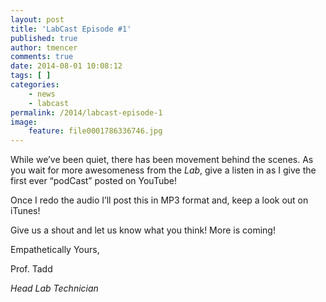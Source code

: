 ```yaml
---
layout: post
title: 'LabCast Episode #1'
published: true
author: tmencer
comments: true
date: 2014-08-01 10:08:12
tags: [ ]
categories:
    - news
    - labcast
permalink: /2014/labcast-episode-1
image:
    feature: file0001786336746.jpg
---
```

While we&#8217;ve been quiet, there has been movement behind the scenes. As you wait for more awesomeness from the _Lab_, give a listen in as I give the first ever &#8220;podCast&#8221; posted on YouTube!

 

Once I redo the audio I&#8217;ll post this in MP3 format and, keep a look out on iTunes!

Give us a shout and let us know what you think! More is coming!

Empathetically Yours,
  
Prof. Tadd
  
_Head Lab Technician_
